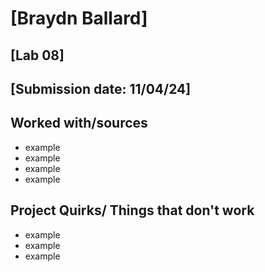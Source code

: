 # [Braydn Ballard]
## [Lab 08]
## [Submission date: 11/04/24]
## Worked with/sources 
* example
* example
* example
* example
## Project Quirks/ Things that don't work
* example
* example
* example
